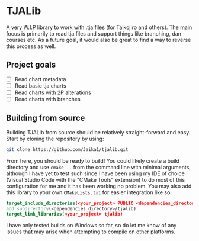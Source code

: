 # TJALib
A very W.I.P library to work with .tja files (for Taikojiro and others). The main focus is primarily to read tja files and support things like branching, dan courses etc. As a future goal, it would also be great to find a way to reverse this process as well.

## Project goals
- [ ] Read chart metadata
- [ ] Read basic tja charts
- [ ] Read charts with 2P alterations
- [ ] Read charts with branches

## Building from source
Building TJALib from source should be relatively straight-forward and easy. Start by cloning the repository by using:
```bash
git clone https://github.com/Jaika1/tjalib.git
```

From here, you should be ready to build! You could likely create a build directory and use `cmake ..` from the command line with minimal arguments, although I have yet to test such since I have been using my IDE of choice (Visual Studio Code with the "CMake Tools" extension) to do most of this configuration for me and it has been working no problem. You may also add this library to your own `CMakeLists.txt` for easier integration like so:
```cmake
target_include_directories(<your_project> PUBLIC <dependencies_directory>/tjalib/src)
add_subdirectory(<dependencies_directory>/tjalib)
target_link_libraries(<your_project> tjalib)
```
I have only tested builds on Windows so far, so do let me know of any issues that may arise when attempting to compile on other platforms.